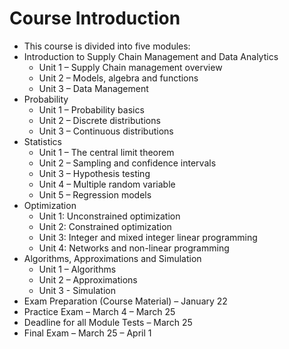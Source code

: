 # Course Introduction

* This course is divided into five modules:
* Introduction to Supply Chain Management and Data Analytics
  *   Unit 1 – Supply Chain management overview
  *   Unit 2 – Models, algebra and functions
  *   Unit 3 – Data Management
* Probability
  *   Unit 1 – Probability basics
  *   Unit 2 – Discrete distributions
  *   Unit 3 – Continuous distributions
* Statistics
  *   Unit 1 – The central limit theorem
  *   Unit 2 – Sampling and confidence intervals
  *   Unit 3 – Hypothesis testing
  *   Unit 4 – Multiple random variable
  *   Unit 5 – Regression models
* Optimization
  *   Unit 1: Unconstrained optimization
  *   Unit 2: Constrained optimization
  *   Unit 3: Integer and mixed integer linear programming
  *   Unit 4: Networks and non-linear programming
* Algorithms, Approximations and Simulation
  *   Unit 1 – Algorithms
  *   Unit 2 – Approximations
  *   Unit 3 - Simulation
* Exam Preparation (Course Material) – January 22
* Practice Exam – March 4 – March 25
* Deadline for all Module Tests – March 25
* Final Exam – March 25 – April 1
